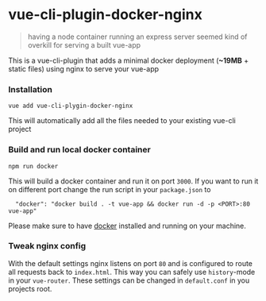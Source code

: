 # vue-cli-plugin-docker-nginx

> having a node container running an express server seemed kind of overkill for serving a built vue-app

This is a vue-cli-plugin that adds a minimal docker deployment (**~19MB** + static files) using nginx to serve your vue-app

### Installation

```
vue add vue-cli-plygin-docker-nginx
```

This will automatically add all the files needed to your existing vue-cli project

### Build and run local docker container

```
npm run docker
```

This will build a docker container and run it on port `3000`. If you want to run it on different port change the run script in your `package.json` to

```
  "docker": "docker build . -t vue-app && docker run -d -p <PORT>:80 vue-app"
```

Please make sure to have [docker](https://docs.docker.com/install/) installed and running on your machine.

### Tweak nginx config

With the default settings nginx listens on port `80` and is configured to route all requests back to `index.html`. This way you can safely use `history`-mode in your `vue-router`. These settings can be changed in `default.conf` in you projects root.
